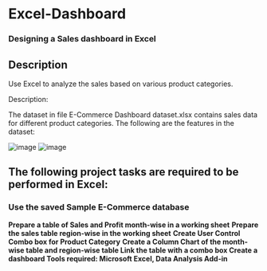 # Excel-Dashboard

### Designing a Sales dashboard in Excel

## Description

Use Excel to analyze the sales based on various product categories.

 

Description:

The dataset in file E-Commerce Dashboard dataset.xlsx contains sales data for different product categories. The following are the features in the dataset:

![image](https://github.com/user-attachments/assets/efe6303a-277c-4d2d-a410-f5eea227f0b0)
![image](https://github.com/user-attachments/assets/249180ba-3cad-4e53-8059-b4c7d6e296ae)


## The following project tasks are required to be performed in Excel:

### **Use the saved Sample E-Commerce database**
**Prepare a table of Sales and Profit month-wise in a working sheet**
**Prepare the sales table region-wise in the working sheet**
**Create User Control Combo box for Product Category**
**Create a Column Chart of the month-wise table and region-wise table
Link the table with a combo box
Create a dashboard
Tools required: Microsoft Excel, Data Analysis Add-in**
